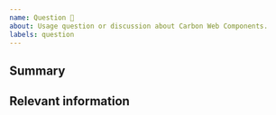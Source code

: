 ```yaml
---
name: Question 🤔
about: Usage question or discussion about Carbon Web Components.
labels: question
---
```


<!--

Hi there! 👋 Hope everything is going okay using projects from Carbon Web Components.
It looks like you might have a question about our work, so we wanted to
share a couple resources that you could use if you haven't tried them yet 🙂.

If you're an IBMer, we have a couple of Slack channels available across all IBM
Workspaces:

- #carbon-web-components for questions about the Carbon Web Components
- #carbon-design-system for questions about the Carbon Design System

If these resources don't work out, help us out by filling out a couple of
details below!

-->

## Summary

## Relevant information

<!-- Provide as much useful information as you can -->
